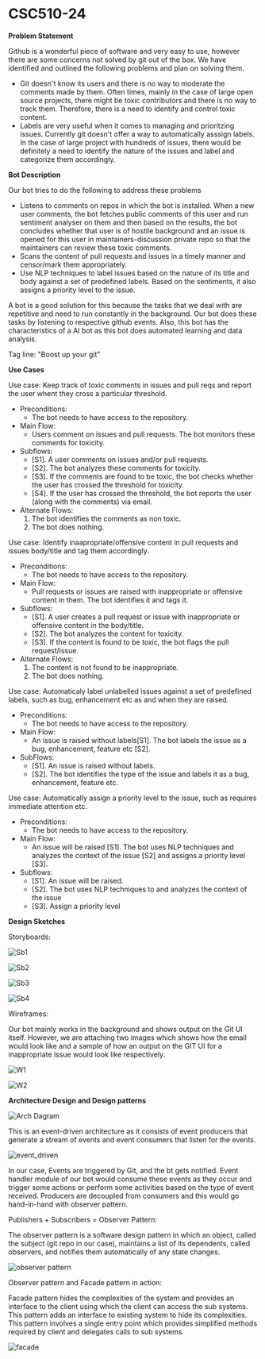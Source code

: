 # CSC510-24

**Problem Statement**

Github is a wonderful piece of software and very easy to use, however there are some concerns not solved by git out of the box. We have identified and outlined the following problems and plan on solving them.

* Git doesn't know its users and there is no way to moderate the comments made by them. Often times, mainly in the case of large open source projects, there might be toxic contributors and there is no way to track them. Therefore, there is a need to identify and control toxic content.
* Labels are very useful when it comes to managing and prioritzing issues. Currently git doesn't offer a way to automatically asssign labels. In the case of large project with hundreds of issues, there would be definitely a need to identify the nature of the issues and label and categorize them accordingly.

**Bot Description**

Our bot tries to do the following to address these problems
* Listens to comments on repos in which the bot is installed. When a new user comments, the bot fetches public comments of this user and run sentiment analyser on them and then based on the results, the bot concludes whether that user is of hostile background and an issue is opened for this user in maintainers-discussion private repo so that the maintainers can review these toxic comments.
* Scans the content of pull requests and issues in a timely manner and censor/mark them appropriately.
* Use NLP techniques to label issues based on the nature of its title and body against a set of predefined labels. Based on the sentiments, it also assigns a priority level to the issue.

A bot is a good solution for this because the tasks that we deal with are repetitive and need to run constantly in the background. Our bot does these tasks by listening to respective github events. Also, this bot has the characteristics of a AI bot as this bot does automated learning and data analysis.

Tag line: "Boost up your git"

**Use Cases**

Use case: Keep track of toxic comments in issues and pull reqs and report the user whent they cross a particular threshold.
* Preconditions:
  - The bot needs to have access to the repository.
* Main Flow:
  - Users comment on issues and pull requests. The bot monitors these comments for toxicity.
* Subflows:
  - [S1]. A user comments on issues and/or pull requests.
  - [S2]. The bot analyzes these comments for toxicity.
  - [S3]. If the comments are found to be toxic, the bot checks whether the user has crossed the threshold for toxicity.
  - [S4]. If the user has crossed the threshold, the bot reports the user (along with the comments) via email.
* Alternate Flows:
  1. The bot identifies the comments as non toxic. 
  2. The bot does nothing.


Use case: Identify inaapropriate/offensive content in pull requests and issues body/title and tag them accordingly.
* Preconditions:
  - The bot needs to have access to the repository.
* Main Flow:
  - Pull requests or issues are raised with inappropriate or offensive content in them. The bot identifies it and tags it.
* Subflows:
  - [S1]. A user creates a pull request or issue with inappropriate or offensive content in the body/title.
  - [S2]. The bot analyzes the content for toxicity.
  - [S3]. If the content is found to be toxic, the bot flags the pull request/issue.
* Alternate Flows:
  1. The content is not found to be inappropriate.
  2. The bot does nothing.

  
Use case: Automaticaly label unlabelled issues against a set of predefined labels, such as bug, enhancement etc as and when they are raised.
* Preconditions:
  - The bot needs to have access to the repository.
* Main Flow:
  - An issue is raised without labels[S1]. The bot labels the issue as a bug, enhancement, feature etc [S2].
* SubFlows:
  - [S1]. An issue is raised without labels. 
  - [S2]. The bot identifies the type of the issue and labels it as a bug, enhancement, feature etc.

Use case: Automatically assign a priority level to the issue, such as requires immediate attention etc.
* Preconditions:
  - The bot needs to have access to the repository.
* Main Flow:
  - An issue will be raised [S1]. The bot uses NLP techniques and analyzes the context of the issue [S2] and assigns a priority level [S3].
* Subflows:
  - [S1]. An issue will be raised. 
  - [S2]. The bot uses NLP techniques to and analyzes the context of the issue
  - [S3]. Assign a priority level
  
**Design Sketches**

Storyboards:

![Sb1](https://github.ncsu.edu/csc510-fall2019/CSC510-24/blob/master/images/Story%20Board%201.PNG)

![Sb2](https://github.ncsu.edu/csc510-fall2019/CSC510-24/blob/master/images/Story%20Board%202.PNG)

![Sb3](https://github.ncsu.edu/csc510-fall2019/CSC510-24/blob/master/images/Story%20Board%203.PNG)

![Sb4](https://github.ncsu.edu/csc510-fall2019/CSC510-24/blob/master/images/Story%20Board%204.PNG)

Wireframes:

Our bot mainly works in the background and shows output on the Git UI itself. However, we are attaching two images which shows how the email would look like and a sample of how an output on the GIT UI for a inappropriate issue would look like respectively.

![W1](https://github.ncsu.edu/csc510-fall2019/CSC510-24/blob/master/images/email%20wireframe.png)

![W2](https://github.ncsu.edu/csc510-fall2019/CSC510-24/blob/master/images/label%20wireframe.PNG)

**Architecture Design and Design patterns**

![Arch Dagram](https://github.ncsu.edu/csc510-fall2019/CSC510-24/blob/master/images/arch_diagram.png)


This is an event-driven architecture as it consists of event producers that generate a stream of events and event consumers that listen for the events.

![event_driven](https://github.ncsu.edu/csc510-fall2019/CSC510-24/blob/master/images/Event%20driven%20architecture.PNG)

In our case, Events are triggered by Git, and the bt gets notified. Event handler module of our bot would consume these events as they occur and trigger some actions or perform some activities based on the type of event received. Producers are decoupled from consumers and this would go hand-in-hand with observer pattern.

Publishers + Subscribers = Observer Pattern:

The observer pattern is a software design pattern in which an object, called the subject (git repo in our case), maintains a list of its dependents, called observers, and notifies them automatically of any state changes.

![observer pattern](https://github.ncsu.edu/csc510-fall2019/CSC510-24/blob/master/images/Observer%20pattern.png)

Observer pattern and Facade pattern in action:

Facade pattern hides the complexities of the system and provides an interface to the client using which the client can access the sub systems. 
This pattern adds an interface to existing system to hide its complexities.
This pattern involves a single entry point which provides simplified methods required by client and delegates calls to sub systems.

![facade](https://github.ncsu.edu/csc510-fall2019/CSC510-24/blob/master/images/facade%20patter.jpg)




  


